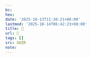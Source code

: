 ```yaml
---
bc:
hex:
date: '2025-10-13T11:30:21+08:00'
lastmod: '2025-10-14T06:42:23+08:00'
title: 󰥝
url: 󰥝
tags: []
src: GHZR
note:
---
```

